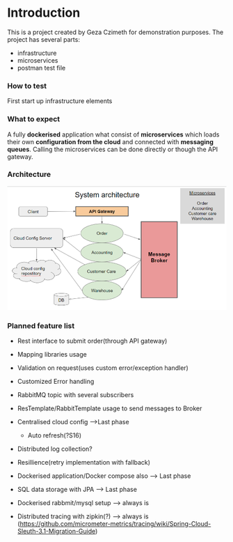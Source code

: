 # Introduction

This is a project created by Geza Czimeth for demonstration purposes.
The project has several parts:
- infrastructure
- microservices
- postman test file

### How to test
First start up infrastructure elements

### What to expect

A fully <b>dockerised</b> application what consist of <b>microservices</b> which loads their own <b>configuration from the cloud</b> and connected with <b>messaging queues</b>.
Calling the microservices can be done directly or though the API gateway.

### Architecture
![Architecture](/assets/images/architecture.png)


### Planned feature list

- Rest interface to submit order(through API gateway)
- Mapping libraries usage
- Validation on request(uses custom error/exception handler)
- Customized Error handling

- RabbitMQ topic with several subscribers
- ResTemplate/RabbitTemplate usage to send messages to Broker

- Centralised cloud config -->Last phase
  - Auto refresh(?S16)


- Distributed log collection?
- Resillience(retry implementation with fallback)
- Dockerised application/Docker compose also --> Last phase
- SQL data storage with JPA --> Last phase
- Dockerised rabbmit/mysql setup --> always is
- Distributed tracing with zipkin(?) --> always is
 (https://github.com/micrometer-metrics/tracing/wiki/Spring-Cloud-Sleuth-3.1-Migration-Guide)
